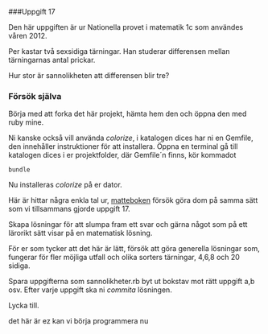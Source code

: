 ###Uppgift 17

Den här uppgiften är  ur Nationella provet i matematik 1c som användes våren 2012.

Per kastar två sexsidiga tärningar. Han studerar differensen mellan tärningarnas antal prickar.

Hur stor är sannolikheten att differensen blir tre?


### Försök själva

Börja med att forka det här projekt, hämta hem den och öppna den med ruby mine.

Ni kanske också vill använda *colorize*, i katalogen dices har ni en Gemfile, den innehåller instruktioner för att installera.
Öppna en terminal gå till katalogen dices i er projektfolder, där Gemfile´n finns, kör kommadot

    bundle

Nu installeras *colorize* på er dator.

Här är hittar några enkla tal ur, [matteboken](http://www.matteboken.se/lektioner/matte-1/ovningsexempel/sannolikhetslara)
försök göra dom på samma sätt som vi tillsammans gjorde uppgift 17.

Skapa lösningar för att slumpa fram ett svar och gärna något som på ett lärorikt sätt visar på en matematisk lösning.

För er som tycker att det här är lätt, försök att göra generella lösningar som,
fungerar för fler möjliga utfall och olika sorters tärningar, 4,6,8 och 20 sidiga.

Spara uppgifterna som sannolikheter<bokstav>.rb byt ut bokstav mot rätt uppgift a,b osv.
Efter varje uppgift ska ni *commita* lösningen.


Lycka till.

det här är ez kan vi börja programmera nu